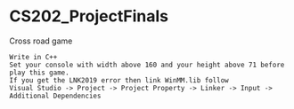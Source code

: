 # CS202_ProjectFinals
Cross road game
```
Write in C++
Set your console with width above 160 and your height above 71 before play this game.  
If you get the LNK2019 error then link WinMM.lib follow
Visual Studio -> Project -> Project Property -> Linker -> Input -> Additional Dependencies 


```
